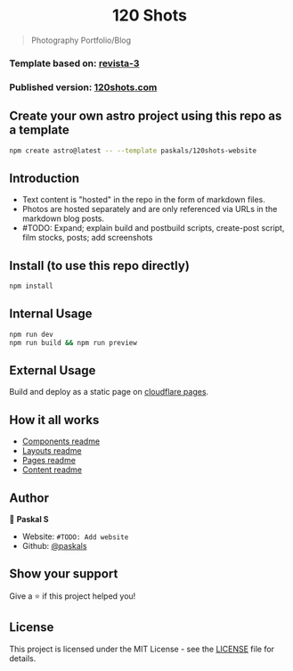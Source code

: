 <h1 align="center">120 Shots</h1>

> Photography Portfolio/Blog

### Template based on: [revista-3](https://github.com/erfianugrah/revista-3)

### Published version: [120shots.com](https://120shots.com)

## Create your own astro project using this repo as a template

```sh
npm create astro@latest -- --template paskals/120shots-website
```

## Introduction

- Text content is "hosted" in the repo in the form of markdown files.
- Photos are hosted separately and are only referenced via URLs in the markdown blog posts.
- #TODO: Expand; explain build and postbuild scripts, create-post script, film stocks, posts; add screenshots

## Install (to use this repo directly)

```sh
npm install
```

## Internal Usage

```sh
npm run dev
npm run build && npm run preview
```

## External Usage

Build and deploy as a static page on [cloudflare pages](https://developers.cloudflare.com/pages/framework-guides/deploy-an-astro-site/).

## How it all works

- [Components readme](src/Components-README.md)
- [Layouts readme](src/Layouts-README.md)
- [Pages readme](src/Pages-README.md)
- [Content readme](src/Content-README.md)

## Author

👤 **Paskal S**

- Website: `#TODO: Add website`
- Github: [@paskals](https://github.com/paskals)

## Show your support

Give a ⭐️ if this project helped you!

## License

This project is licensed under the MIT License - see the [LICENSE](LICENSE) file for details.

